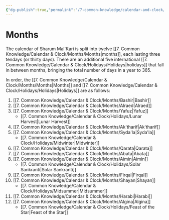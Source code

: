 ```yaml
---
{"dg-publish":true,"permalink":"/7-common-knowledge/calendar-and-clock/months/months/","noteIcon":""}
---
```


# Months

The calendar of Sharum Mal'Kari is split into twelve [[7. Common Knowledge/Calendar & Clock/Months/Months\|months]], each lasting three tendays (or thirty days). There are an additional five international [[7. Common Knowledge/Calendar & Clock/Holidays/Holidays\|holidays]] that fall in between months, bringing the total number of days in a year to 365. 

In order, the [[7. Common Knowledge/Calendar & Clock/Months/Months\|Months]] and [[7. Common Knowledge/Calendar & Clock/Holidays/Holidays\|Holidays]] are as follows:

1. [[7. Common Knowledge/Calendar & Clock/Months/Bashir\|Bashir]] 
2. [[7. Common Knowledge/Calendar & Clock/Months/Alraed\|Alraed]] 
3. [[7. Common Knowledge/Calendar & Clock/Months/Yafuz\|Yafuz]] 
	- [[7. Common Knowledge/Calendar & Clock/Holidays/Lunar Harvest\|Lunar Harvest]] 
4. [[7. Common Knowledge/Calendar & Clock/Months/Ak'tharif\|Ak'tharif]] 
5. [[7. Common Knowledge/Calendar & Clock/Months/Syda'la\|Syda'la]] 
	- [[7. Common Knowledge/Calendar & Clock/Holidays/Midwinter\|Midwinter]] 
6. [[7. Common Knowledge/Calendar & Clock/Months/Qarata\|Qarata]] 
7. [[7. Common Knowledge/Calendar & Clock/Months/Abata\|Abata]] 
8. [[7. Common Knowledge/Calendar & Clock/Months/Aimin\|Aimin]] 
	- [[7. Common Knowledge/Calendar & Clock/Holidays/Solar Sankranti\|Solar Sankranti]] 
9. [[7. Common Knowledge/Calendar & Clock/Months/Firqal\|Firqal]] 
10. [[7. Common Knowledge/Calendar & Clock/Months/Shayan\|Shayan]] 
	- [[7. Common Knowledge/Calendar & Clock/Holidays/Midsummer\|Midsummer]] 
11. [[7. Common Knowledge/Calendar & Clock/Months/Harabi\|Harabi]] 
12. [[7. Common Knowledge/Calendar & Clock/Months/Algina\|Algina]] 
	- [[7. Common Knowledge/Calendar & Clock/Holidays/Feast of the Star\|Feast of the Star]] 